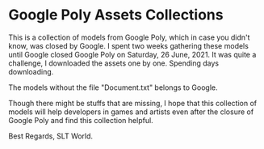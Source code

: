 # Google Poly Assets Collections
 
This is a collection of models from Google Poly, which in case you didn't know, was closed by Google. I spent two weeks gathering these models until Google closed Google Poly on Saturday, 26 June, 2021. It was quite a challenge, I downloaded the assets one by one. Spending days downloading.

The models without the file "Document.txt" belongs to Google.

Though there might be stuffs that are missing, I hope that this collection of models will help developers in games and artists even after the closure of Google Poly and find this collection helpful.

Best Regards, SLT World.
